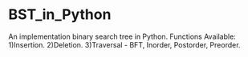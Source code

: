 # BST_in_Python
An implementation binary search tree in Python.
Functions Available:
1)Insertion.
2)Deletion.
3)Traversal - BFT, Inorder, Postorder, Preorder.
